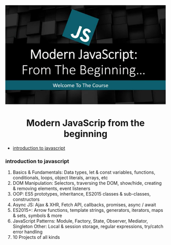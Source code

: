<div align="center">
    <img src="img/banner.png" alt="javaScritp banner">
    <h1>Modern JavaScrip from the beginning</h1>
</div>

- [introduction to javascript](#introduction-to-javascript)

### introduction to javascript
1. Basics & Fundamentals: Data types, let & const variables, functions, conditionals, loops, object literals, arrays, etc
2. DOM Manipulation: Selectors, traversing the DOM, show/hide, creating & removing elements, event listeners
3. OOP: ES5 prototypes, inheritance, ES2015 classes & sub-classes, constructors
4. Async JS: Ajax & XHR, Fetch API, callbacks, promises, async / await
5. ES2015+: Arrow functions, template strings, generators, iterators, maps & sets, symbols & more
6. JavaScript Patterns: Module, Factory, State, Observer, Mediator, Singleton Other: Local & session storage, regular expressions, try/catch error handling
7.  10 Projects of all kinds
